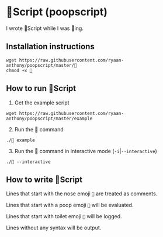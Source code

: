 # 💩Script (poopscript)
I wrote 💩Script while I was 💩ing.

## Installation instructions

```
wget https://raw.githubusercontent.com/ryaan-anthony/poopscript/master/💩
chmod +x 💩
```

## How to run 💩Script 
1. Get the example script
```
wget https://raw.githubusercontent.com/ryaan-anthony/poopscript/master/example
```
2. Run the 💩 command
```
./💩 example
```
3. Run the 💩 command in interactive mode (`-i`|`--interactive`)
```
./💩 --interactive
```

## How to write 💩Script

Lines that start with the nose emoji `👃` are treated as comments.

Lines that start with a poop emoji `💩` will be evaluated.

Lines that start with toilet emoji `🚽` will be logged.

Lines without any syntax will be output.
